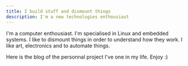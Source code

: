 ```yaml
---
title: I build stuff and dismount things
description: I'm a new technologies enthousiast
---
```


I'm a computer enthousiast. I'm specialised in Linux and embedded systems. I like to dismount things in order to understand how they work.
I like art, electronics and to automate things. 

Here is the blog of the personnal project I've one in my life. Enjoy :)
